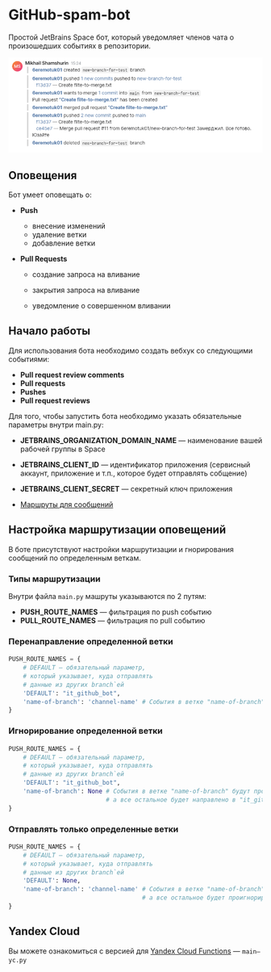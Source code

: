 # GitHub-spam-bot

Простой JetBrains Space бот, который уведомляет членов чата о произошедших событиях в репозитории.

<p align="center">
	<img src="screenshot.png" alt="Скриншот сообщений">    
</p>

## Оповещения

Бот умеет оповещать о:

- **Push**

	- внесение изменений
	- удаление ветки
	- добавление ветки

- **Pull Requests**

	- создание запроса на вливание

	- закрытия запроса на вливание

	- уведомление о совершенном вливании



## Начало работы

Для использования бота необходимо создать вебхук со следующими событиями:

- **Pull request review comments**
- **Pull requests**
- **Pushes**
- **Pull request reviews**

Для того, чтобы запустить бота необходимо указать обязательные параметры внутри main.py:

- **JETBRAINS_ORGANIZATION_DOMAIN_NAME** — наименование вашей рабочей группы в Space
- **JETBRAINS_CLIENT_ID**  — идентификатор приложения (сервисный аккаунт, приложение и т.п., которое будет отправлять собщение)

- **JETBRAINS_CLIENT_SECRET** — секретный ключ приложения
- [Маршруты для сообщений](#настройка-маршрутизации-оповещений)



## Настройка маршрутизации оповещений

В боте присутствуют настройки маршрутизации и гнорирования сообщений по определенным веткам.

### Типы маршрутизации

Внутри файла `main.py` машруты указываются по 2 путям:

- **PUSH_ROUTE_NAMES**  — фильтрация по push событию
- **PULL_ROUTE_NAMES**  — фильтрация по pull событию

### Перенаправление определенной ветки

```python
PUSH_ROUTE_NAMES = {
    # DEFAULT — обязательный параметр,
    # который указывает, куда отправлять
    # данные из других branch`ей
    'DEFAULT': "it_github_bot",
    'name-of-branch': 'channel-name' # События в ветке "name-of-branch" будут отправлены в чат 'channel-name'
}
```

### Игнорирование определенной ветки
```python
PUSH_ROUTE_NAMES = {
    # DEFAULT — обязательный параметр,
    # который указывает, куда отправлять
    # данные из других branch`ей
    'DEFAULT': "it_github_bot",
    'name-of-branch': None # События в ветке "name-of-branch" будут проигнорированы,
                           # а все остальное будет направлено в "it_github_bot"
}
```

### Отправлять только определенные ветки
```python
PUSH_ROUTE_NAMES = {
    # DEFAULT — обязательный параметр,
    # который указывает, куда отправлять
    # данные из других branch`ей
    'DEFAULT': None,
    'name-of-branch': 'channel-name' # События в ветке "name-of-branch" будут отправлены в чат 'channel-name'
                                     # а все остальное будет проигнорированно
}
```



## Yandex Cloud

Вы можете ознакомиться с версией для [Yandex Cloud Functions](https://cloud.yandex.ru/) — `main—yc.py`
